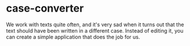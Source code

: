 # case-converter
We work with texts quite often, and it's very sad when it turns out that the text should have been written in a different case. Instead of editing it, you can create a simple application that does the job for us.
